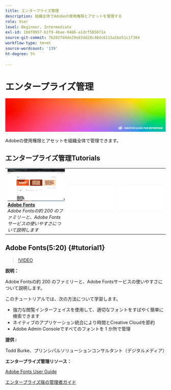 ```yaml
---
title: エンタープライズ管理
description: 組織全体でAdobeの使用権限とアセットを管理する
role: User
level: Beginner, Intermediate
exl-id: 1b8f0957-b1f9-4bae-9466-a1dcf585071a
source-git-commit: 7b202fd4de29e83dd28c40dc6115a1be51c1f384
workflow-type: tm+mt
source-wordcount: '139'
ht-degree: 5%

---
```


# エンタープライズ管理

![チュートリアルヒーロー画像](../assets/hero_cce.jpg)

Adobeの使用権限とアセットを組織全体で管理できます。

## エンタープライズ管理Tutorials

<table style="table-layout:fixed">
<tr>
 <td>
   <a href="enterprise.md#tutorial1">
      <img alt="Adobe Fonts" src="../assets/fonts_burke_thumbnail.jpg" />
   </a>
    <div>
   <a href="enterprise.md#tutorial1"><strong>Adobe Fonts</strong></a>
    </div>
    <em>Adobe Fontsの約 200 のファミリーと、Adobe Fontsサービスの使いやすさについて説明します</em>
    <br>
  </td>
  <td>
    <img alt="スペーサー" src="../assets/Whitespacer.png" />
    <div>
    <br>
  </td>
  <td>
    <img alt="スペーサー" src="../assets/Whitespacer.png" />
    <div>
    <br>
  </td>
</tr>
</table>

## Adobe Fonts(5:20) {#tutorial1}

>[!VIDEO](https://video.tv.adobe.com/v/328226?hidetitle=true)

**説明：**

Adobe Fontsの約 200 のファミリーと、Adobe Fontsサービスの使いやすさについて説明します。

このチュートリアルでは、次の方法について学習します。
* 強力な閲覧インターフェイスを使用して、適切なフォントをすばやく簡単に検索できます
* ネイティブのアプリケーション統合により時間とCreative Cloudを節約
* Adobe Admin Consoleですべてのフォントを 1 か所で管理

**提供 :**

Todd Burke、プリンシパルソリューションコンサルタント（デジタルメディア）

**エンタープライズ管理リソース：**

[Adobe Fonts User Guide](https://helpx.adobe.com/fonts/user-guide.html)

[エンタープライズ版の管理者ガイド](https://helpx.adobe.com/enterprise/admin-guide.html)
